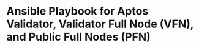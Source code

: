 # Ansible Playbook for Aptos Validator, Validator Full Node (VFN), and Public Full Nodes (PFN)

<to do>
